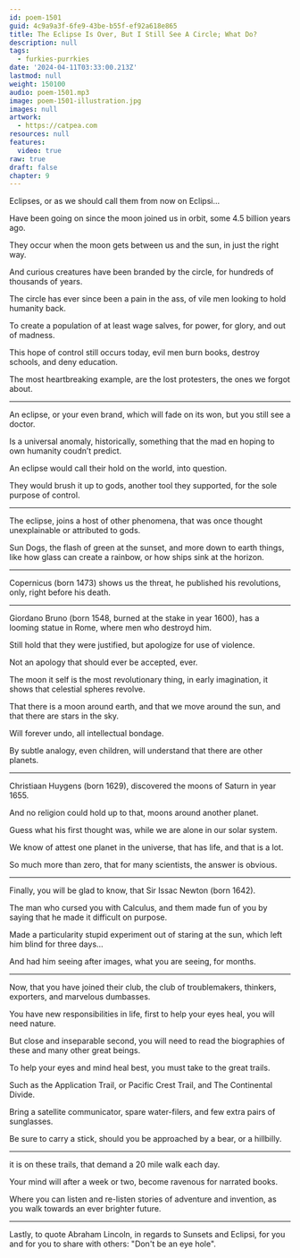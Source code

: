 ```yaml
---
id: poem-1501
guid: 4c9a9a3f-6fe9-43be-b55f-ef92a618e865
title: The Eclipse Is Over, But I Still See A Circle; What Do?
description: null
tags:
  - furkies-purrkies
date: '2024-04-11T03:33:00.213Z'
lastmod: null
weight: 150100
audio: poem-1501.mp3
image: poem-1501-illustration.jpg
images: null
artwork:
  - https://catpea.com
resources: null
features:
  video: true
raw: true
draft: false
chapter: 9
---
```


Eclipses,
or as we should call them from now on Eclipsi…

Have been going on since the moon joined us in orbit,
some 4.5 billion years ago.

They occur when the moon gets between us and the sun,
in just the right way.

And curious creatures have been branded by the circle,
for hundreds of thousands of years.

The circle has ever since been a pain in the ass,
of vile men looking to hold humanity back.

To create a population of at least wage salves,
for power, for glory, and out of madness.

This hope of control still occurs today,
evil men burn books, destroy schools, and deny education.

The most heartbreaking example,
are the lost protesters, the ones we forgot about.

---

An eclipse, or your even brand,
which will fade on its won, but you still see a doctor.

Is a universal anomaly, historically,
something that the mad en hoping to own humanity coudn’t predict.

An eclipse would call their hold on the world,
into question.

They would brush it up to gods,
another tool they supported, for the sole purpose of control.

---

The eclipse, joins a host of other phenomena,
that was once thought unexplainable or attributed to gods.

Sun Dogs, the flash of green at the sunset, and more down to earth things,
like how glass can create a rainbow, or how ships sink at the horizon.

---

Copernicus (born 1473) shows us the threat,
he published his revolutions, only, right before his death.

---

Giordano Bruno (born 1548, burned at the stake in year 1600),
has a looming statue in Rome, where men who destroyd him.

Still hold that they were justified,
but apologize for use of violence.

Not an apology that should ever be accepted,
ever.

The moon it self is the most revolutionary thing,
in early imagination, it shows that celestial spheres revolve.

That there is a moon around earth,
and that we move around the sun, and that there are stars in the sky.

Will forever undo,
all intellectual bondage.

By subtle analogy, even children,
will understand that there are other planets.

---

Christiaan Huygens (born 1629),
discovered the moons of Saturn in year 1655.

And no religion could hold up to that,
moons around another planet.

Guess what his first thought was,
while we are alone in our solar system.

We know of attest one planet in the universe,
that has life, and that is a lot.

So much more than zero,
that for many scientists, the answer is obvious.

---

Finally, you will be glad to know,
that Sir Issac Newton (born 1642).

The man who cursed you with Calculus,
and them made fun of you by saying that he made it difficult on purpose.

Made a particularity stupid experiment out of staring at the sun,
which left him blind for three days…

And had him seeing after images, what you are seeing,
for months.

---

Now, that you have joined their club,
the club of troublemakers, thinkers, exporters, and marvelous dumbasses.

You have new responsibilities in life,
first to help your eyes heal, you will need nature.

But close and inseparable second,
you will need to read the biographies of these and many other great beings.

To help your eyes and mind heal best,
you must take to the great trails.

Such as the Application Trail, or Pacific Crest Trail,
and The Continental Divide.

Bring a satellite communicator, spare water-filers,
and few extra pairs of sunglasses.

Be sure to carry a stick,
should you be approached by a bear, or a hillbilly.

---

it is on these trails,
that demand a 20 mile walk each day.

Your mind will after a week or two,
become ravenous for narrated books.

Where you can listen and re-listen stories of adventure and invention,
as you walk towards an ever brighter future.

---

Lastly, to quote Abraham Lincoln, in regards to Sunsets and Eclipsi,
for you and for you to share with others: "Don't be an eye hole".
